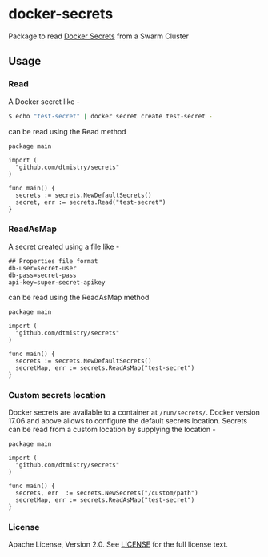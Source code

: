 # docker-secrets

Package to read [Docker Secrets](https://docs.docker.com/engine/swarm/secrets/) from a Swarm Cluster

## Usage

### Read

A Docker secret like -

```bash
$ echo "test-secret" | docker secret create test-secret -
```

can be read using the Read method

```golang
package main

import (
  "github.com/dtmistry/secrets"
)

func main() {
  secrets := secrets.NewDefaultSecrets()
  secret, err := secrets.Read("test-secret")
}
```

### ReadAsMap

A secret created using a file like -

```properties
## Properties file format
db-user=secret-user
db-pass=secret-pass
api-key=super-secret-apikey
```

can be read using the ReadAsMap method

```golang
package main

import (
  "github.com/dtmistry/secrets"
)

func main() {
  secrets := secrets.NewDefaultSecrets()
  secretMap, err := secrets.ReadAsMap("test-secret")
}
```

### Custom secrets location

Docker secrets are available to a container at `/run/secrets/`. Docker version 17.06 and above allows to configure the default secrets location. Secrets can be read from a custom location by supplying the location - 

```golang
package main

import (
  "github.com/dtmistry/secrets"
)

func main() {
  secrets, err  := secrets.NewSecrets("/custom/path")
  secretMap, err := secrets.ReadAsMap("test-secret")
}

```

### License

Apache License, Version 2.0. See [LICENSE](LICENSE) for the full license text.

